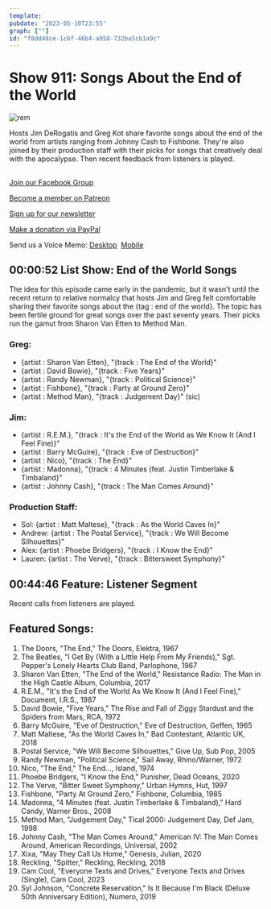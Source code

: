 ```yaml
---
template: 
pubdate: "2023-05-10T23:55"
graph: [""]
id: "f8dd48ce-1c6f-46b4-a958-732ba5cb1a9c"
---
```






# Show 911: Songs About the End of the World

![rem](https://static.soundopinions.org/images/2023/r-e-m-its-the-end-of-the-world-as-we-know-it-and-i-feel-fine-united-states.jpg)

Hosts Jim DeRogatis and Greg Kot share favorite songs about the end of the world from artists ranging from Johnny Cash to Fishbone. They're also joined by their production staff with their picks for songs that creatively deal with the apocalypse. Then recent feedback from listeners is played.



## 

[Join our Facebook Group](https://bit.ly/3sivr9T)

[Become a member on Patreon](https://bit.ly/3slWZvc)

[Sign up for our newsletter](https://bit.ly/3eEvRnG)

[Make a donation via PayPal](https://bit.ly/3dmt9lU)

Send us a Voice Memo: [Desktop](bit.ly/2RyD5Ah)  [Mobile](sayhi.chat/soundops)



## 00:00:52 List Show: End of the World Songs

The idea for this episode came early in the pandemic, but it wasn't until the recent return to relative normalcy that hosts Jim and Greg felt comfortable sharing their favorite songs about the {tag : end of the world}. The topic has been fertile ground for great songs over the past seventy years. Their picks run the gamut from Sharon Van Etten to Method Man.


### Greg:

- {artist : Sharon Van Etten}, "{track : The End of the World}"
- {artist : David Bowie}, "{track : Five Years}"
- {artist : Randy Newman}, "{track : Political Science}"
- {artist : Fishbone}, "{track : Party at Ground Zero}"
- {artist : Method Man}, "{track : Judgement Day}" (sic)


### Jim:

- {artist : R.E.M.}, "{track : It's the End of the World as We Know It (And I Feel Fine)}"
- {artist : Barry McGuire}, "{track : Eve of Destruction}"
- {artist : Nico}, "{track : The End}"
- {artist : Madonna}, "{track : 4 Minutes (feat. Justin Timberlake & Timbaland}"
- {artist : Johnny Cash}, "{track : The Man Comes Around}"


### Production Staff:

- Sol: {artist : Matt Maltese}, "{track : As the World Caves In}"
- Andrew: {artist : The Postal Service}, "{track : We Will Become Silhouettes}"
- Alex: {artist : Phoebe Bridgers}, "{track : I Know the End}"
- Lauren: {artist : The Verve}, "{track : Bittersweet Symphony}"



## 00:44:46 Feature: Listener Segment

Recent calls from listeners are played.



## Featured Songs:

1. The Doors, "The End," The Doors, Elektra, 1967
2. The Beatles, "I Get By (With a Little Help From My Friends)," Sgt. Pepper's Lonely Hearts Club Band, Parlophone, 1967
3. Sharon Van Etten, "The End of the World," Resistance Radio: The Man in the High Castle Album, Columbia, 2017
4. R.E.M., "It's the End of the World As We Know It (And I Feel Fine)," Document, I.R.S., 1987
5. David Bowie, "Five Years," The Rise and Fall of Ziggy Stardust and the Spiders from Mars, RCA, 1972
6. Barry McGuire, "Eve of Destruction," Eve of Destruction, Geffen, 1965
7. Matt Maltese, "As the World Caves In," Bad Contestant, Atlantic UK, 2018
8. Postal Service, "We Will Become Silhouettes," Give Up, Sub Pop, 2005
9. Randy Newman, "Political Science," Sail Away, Rhino/Warner, 1972
10. Nico, "The End," The End..., Island, 1974
11. Phoebe Bridgers, "I Know the End," Punisher, Dead Oceans, 2020
12. The Verve, "Bitter Sweet Symphony," Urban Hymns, Hut, 1997
13. Fishbone, "Party At Ground Zero," Fishbone, Columbia, 1985
14. Madonna, "4 Minutes (feat. Justin Timberlake & Timbaland)," Hard Candy, Warner Bros., 2008
15. Method Man, "Judgement Day," Tical 2000: Judgement Day, Def Jam, 1998
16. Johnny Cash, "The Man Comes Around," American IV: The Man Comes Around, American Recordings, Universal, 2002
17. Xixa, "May They Call Us Home," Genesis, Julian, 2020
18. Reckling, "Spitter," Reckling, Reckling, 2018
19. Cam Cool, "Everyone Texts and Drives," Everyone Texts and Drives (Single), Cam Cool, 2023
20. Syl Johnson, "Concrete Reservation," Is It Because I'm Black (Deluxe 50th Anniversary Edition), Numero, 2019